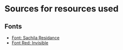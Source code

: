 # Sources for resources used

## Fonts

* [Font: Sachila Residance][font_sachila_residance]
* [Font Red: Invisible][font_invisible]

[font_sachila_residance]: [https://www.dafont.com/de/sachila-residance.font]
[font_invisible]: [https://www.dafont.com/de/invisible-2.font]

